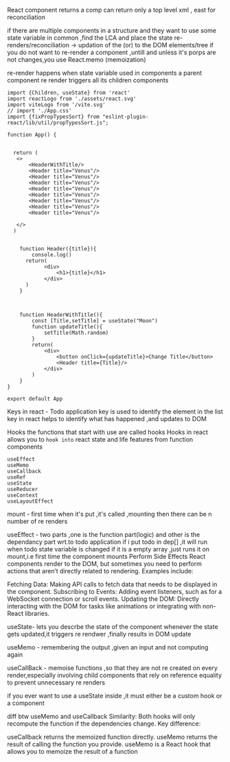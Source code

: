 React component returns
a comp can return only a top level xml , east for reconciliation


if there are multiple components in a structure and they want to use some state variable in common ,find the LCA and place the state 
re-renders/reconciliation ->  updation of the (or) to the DOM elements/tree
if you do not want to re-render a component ,untill and unless it's porps are not changes,you use React.memo (memoization)

re-render happens when 
state variable used in components
a parent component re render triggers all its children components


````angular2html
import {Children, useState} from 'react'
import reactLogo from './assets/react.svg'
import viteLogo from '/vite.svg'
// import './App.css'
import {fixPropTypesSort} from "eslint-plugin-react/lib/util/propTypesSort.js";

function App() {


  return (
   <>
       <HeaderWithTitle/>
       <Header title="Venus"/>
       <Header title="Venus"/>
       <Header title="Venus"/>
       <Header title="Venus"/>
       <Header title="Venus"/>
       <Header title="Venus"/>
       <Header title="Venus"/>
       <Header title="Venus"/>

   </>
  )


    function Header({title}){
        console.log()
      return(
            <div>
                <h1>{title}</h1>
            </div>
      )
    }



    function HeaderWithTitle(){
        const [Title,setTitle] = useState("Moon")
        function updateTitle(){
            setTitle(Math.random)
        }
        return(
            <div>
                <button onClick={updateTitle}>Change Title</button>
                <Header title={Title}/>
            </div>
        )
    }
}

export default App

````


Keys in react - Todo application
key is used to identify the element in the list
key in react helps to identify what has happened ,and updates to DOM



Hooks
the functions that start with use are called hooks
Hooks in react allows you to `hook into` react state and life features from function components
```angular2html
useEffect
useMemo
useCallback
useRef
useState
useReducer
useContext
useLayoutEffect
```

 mount - first time when it's put ,it's called ,mounting
then there can be n number of re renders


useEffect - 
two parts ,one is the function part(logic) and other is the dependancy part
wrt.to todo application
if i put todo in dep[] ,it will run when todo state variable is changed
if it is a empty array ,just runs it on mount,i.e first time the component mounts
Perform Side Effects
React components render to the DOM, but sometimes you need to perform actions that aren’t directly related to rendering. Examples include:

Fetching Data: Making API calls to fetch data that needs to be displayed in the component.
Subscribing to Events: Adding event listeners, such as for a WebSocket connection or scroll events.
Updating the DOM: Directly interacting with the DOM for tasks like animations or integrating with non-React libraries.



useState-
lets you descrbe the state of the component
whenever the state gets updated,it triggers re rendwer ,finally results in DOM update

useMemo -
remembering the output ,given an input and not computing again


useCallBack - 
memoise functions ,so that they are not re created on every render,especially involving child components that rely on reference equality to prevent unnecessary re renders

if you ever want to use a useState inside ,it must either be a custom hook or a component



diff btw useMemo and useCallback
Similarity:
Both hooks will only recompute the function if the dependencies change.
Key difference:


useCallback returns the memoized function directly.
useMemo returns the result of calling the function you provide.
useMemo is a React hook that allows you to memoize the result of a function

 



